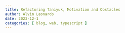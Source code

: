 ```yaml
---
title: Refactoring Taniyuk, Motivation and Obstacles
author: Alvin Leonardo
date: 2023-12-1
categories: [ blog, web, typescript ]
---
```


